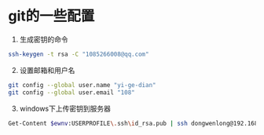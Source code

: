 # git的一些配置

1. 生成密钥的命令

```bash
ssh-keygen -t rsa -C "1085266008@qq.com"
```

2. 设置邮箱和用户名

```bash
git config --global user.name "yi-ge-dian"
git config --global user.email "108"
```

3. windows下上传密钥到服务器 

```bash
Get-Content $ewnv:USERPROFILE\.ssh\id_rsa.pub | ssh dongwenlong@192.168.140.128 "cat >> .ssh/authorized_keys" 
```

